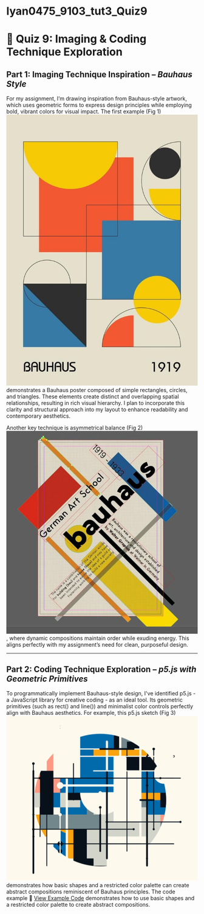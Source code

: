 # lyan0475_9103_tut3_Quiz9
# 🎨 Quiz 9: Imaging & Coding Technique Exploration

## Part 1: Imaging Technique Inspiration – *Bauhaus Style*

For my assignment, I’m drawing inspiration from Bauhaus-style artwork, which uses geometric forms to express design principles while employing bold, vibrant colors for visual impact.
The first example (Fig 1) ![Figure 1](readmeImages/Fig1.jpg) demonstrates a Bauhaus poster composed of simple rectangles, circles, and triangles. These elements create distinct and overlapping spatial relationships, resulting in rich visual hierarchy. I plan to incorporate this clarity and structural approach into my layout to enhance readability and contemporary aesthetics.



Another key technique is asymmetrical balance (Fig 2)![Figure 2](readmeImages/Fig2.jpg) , where dynamic compositions maintain order while exuding energy. This aligns perfectly with my assignment’s need for clean, purposeful design.



---

## Part 2: Coding Technique Exploration – *p5.js with Geometric Primitives*
To programmatically implement Bauhaus-style design, I've identified p5.js - a JavaScript library for creative coding - as an ideal tool. Its geometric primitives (such as rect() and line()) and minimalist color controls perfectly align with Bauhaus aesthetics.
For example, this p5.js sketch (Fig 3)![Figure 3](readmeImages/Fig3.jpg) demonstrates how basic shapes and a restricted color palette can create abstract compositions reminiscent of Bauhaus principles. The code example 🔗 [View Example Code](https://openprocessing.org/sketch/2149233) demonstrates how to use basic shapes and a restricted color palette to create abstract compositions.




